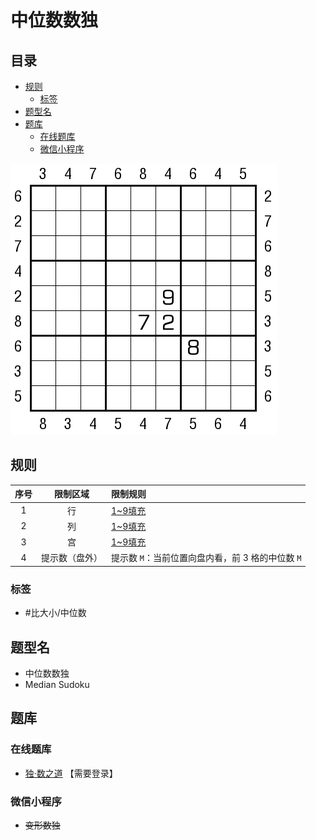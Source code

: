 # 中位数数独
<!-- START doctoc generated TOC please keep comment here to allow auto update -->
<!-- DON'T EDIT THIS SECTION, INSTEAD RE-RUN doctoc TO UPDATE -->
## 目录

- [规则](#%E8%A7%84%E5%88%99)
  - [标签](#%E6%A0%87%E7%AD%BE)
- [题型名](#%E9%A2%98%E5%9E%8B%E5%90%8D)
- [题库](#%E9%A2%98%E5%BA%93)
  - [在线题库](#%E5%9C%A8%E7%BA%BF%E9%A2%98%E5%BA%93)
  - [微信小程序](#%E5%BE%AE%E4%BF%A1%E5%B0%8F%E7%A8%8B%E5%BA%8F)

<!-- END doctoc generated TOC please keep comment here to allow auto update -->

![题](../../../images/sudoku/中位数数独.png)

## 规则

| 序号  |  限制区域   | 限制规则                           |
|:---:|:-------:|:-------------------------------|
|  1  |    行    | [1~9填充]                        |
|  2  |    列    | [1~9填充]                        |
|  3  |    宫    | [1~9填充]                        |
|  4  | 提示数（盘外） | 提示数 `M`：当前位置向盘内看，前 3 格的中位数 `M` |

### 标签

- #比大小/中位数

## 题型名

- 中位数数独
- Median Sudoku

## 题库

### 在线题库

- [独·数之道](http://www.sudokufans.org.cn/main.index.php?type=px2) 【需要登录】

### 微信小程序

- ~~变形数独~~

[1~9填充]: ../../../rules/rules.md#1to9填充
